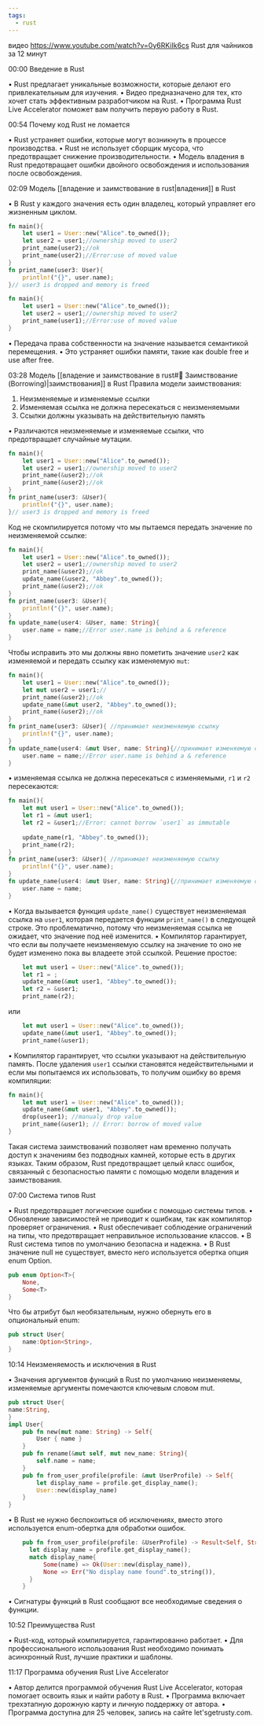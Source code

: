 ```yaml
---
tags:
  - rust
---
```


видео https://www.youtube.com/watch?v=0y6RKiIk6cs
Rust для чайников за 12 минут

00:00 Введение в Rust

• Rust предлагает уникальные возможности, которые делают его привлекательным для изучения.
• Видео предназначено для тех, кто хочет стать эффективным разработчиком на Rust.
• Программа Rust Live Accelerator поможет вам получить первую работу в Rust.

00:54 Почему код Rust не ломается

• Rust устраняет ошибки, которые могут возникнуть в процессе производства.
• Rust не использует сборщик мусора, что предотвращает снижение производительности.
• Модель владения в Rust предотвращает ошибки двойного освобождения и использования после освобождения.

02:09 Модель [[владение и заимствование в rust|владения]] в Rust

• В Rust у каждого значения есть один владелец, который управляет его жизненным циклом.
```rust
fn main(){
	let user1 = User::new("Alice".to_owned());
	let user2 = user1;//ownership moved to user2
	print_name(user2);//ok
	print_name(user2);//Error:use of moved value
}
fn print_name(user3: User){
	println!("{}", user.name);
}// user3 is dropped and memory is freed
```

```rust
fn main(){
	let user1 = User::new("Alice".to_owned());
	let user2 = user1;//ownership moved to user2
	print_name(user1);//Error:use of moved value
}
```
• Передача права собственности на значение называется семантикой перемещения.
• Это устраняет ошибки памяти, такие как double free и use after free.

03:28 Модель [[владение и заимствование в rust#🔄 Заимствование (Borrowing)|заимствования]] в Rust
Правила модели заимствования:
1. Неизменяемые и изменяемые ссылки
2. Изменяемая ссылка не должна пересекаться с неизменяемыми
3. Ссылки должны указывать на действительную память

• Различаются неизменяемые и изменяемые ссылки, что предотвращает случайные мутации.
```rust
fn main(){
	let user1 = User::new("Alice".to_owned());
	let user2 = user1;//ownership moved to user2
	print_name(&user2);//ok
	print_name(&user2);//ok
}
fn print_name(user3: &User){
	println!("{}", user.name);
}// user3 is dropped and memory is freed
```
Код не скомпилируется потому что мы пытаемся передать значение по неизменяемой ссылке:
```rust
fn main(){
	let user1 = User::new("Alice".to_owned());
	let user2 = user1;//ownership moved to user2
	print_name(&user2);//ok
	update_name(&user2, "Abbey".to_owned());
	print_name(&user2);//ok
}
fn print_name(user3: &User){
	println!("{}", user.name);
}
fn update_name(user4: &User, name: String){
	user.name = name;//Error user.name is behind a & reference
}
```
Чтобы исправить это мы должны явно пометить значение `user2` как изменяемой и передать ссылку как изменяемую `mut`:
```rust
fn main(){
	let user1 = User::new("Alice".to_owned());
	let mut user2 = user1;//
	print_name(&user2);//ok
	update_name(&mut user2, "Abbey".to_owned());
	print_name(&user2);//ok
}
fn print_name(user3: &User){ //принимает неизменяемую ссылку
	println!("{}", user.name);
}
fn update_name(user4: &mut User, name: String){//принимает изменяемую ссылку
	user.name = name;//Error user.name is behind a & reference
}
```
• изменяемая ссылка не должна пересекаться с изменяемыми, `r1` и `r2` пересекаются:
```rust
fn main(){
	let mut user1 = User::new("Alice".to_owned());
	let r1 = &mut user1;
	let r2 = &user1;//Error: cannot borrow `user1` as immutable
	
	update_name(r1, "Abbey".to_owned());
	print_name(r2);
}
fn print_name(user3: &User){ //принимает неизменяемую ссылку
	println!("{}", user.name);
}
fn update_name(user4: &mut User, name: String){//принимает изменяемую ссылку
	user.name = name;
}
```
• Когда вызывается функция `update_name()` существует неизменяемая ссылка на `user1`, которая передается функции `print_name()` в следующей строке. Это проблематично, потому что неизменяемая ссылка не ожидает, что значение под неё изменится.
• Компилятор гарантирует, что если вы получаете неизменяемую ссылку на значение то оно не будет изменено пока вы владеете этой ссылкой.
Решение простое:
```rust
	let mut user1 = User::new("Alice".to_owned());
	let r1 = ;
	update_name(&mut user1, "Abbey".to_owned());
	let r2 = &user1;
	print_name(r2);
```
или
```rust
	let mut user1 = User::new("Alice".to_owned());
	update_name(&mut user1, "Abbey".to_owned());	
	print_name(&user1);
```
• Компилятор гарантирует, что ссылки указывают на действительную память. После удаления `user1` ссылки становятся недействительными и если мы попытаемся их использовать, то получим ошибку во время компиляции:
```rust
fn main(){
	let mut user1 = User::new("Alice".to_owned());
	update_name(&mut user1, "Abbey".to_owned());
	drop(useer1); //manualy drop value
	print_name(&user1); // Error: borrow of moved value
}
```
Такая система заимствований позволяет нам временно получать доступ к значениям без подводных камней, которые есть в других языках.
Таким образом, Rust предотвращает целый класс ошибок, связанный с безопасностью памяти с помощью модели владения и заимствования.

07:00 Система типов Rust

• Rust предотвращает логические ошибки с помощью системы типов.
• Обновление зависимостей не приводит к ошибкам, так как компилятор проверяет ограничения.
• Rust обеспечивает соблюдение ограничений на типы, что предотвращает неправильное использование классов.
• В Rust система типов по умолчанию безопасна и надежна.
• В Rust значение null не существует, вместо него используется обертка опция enum Option.
```rust
pub enum Option<T>{
	None,
	Some<T>
}
```
Что бы атрибут был необязательным, нужно обернуть его в опциональный enum:
```rust
pub struct User{
	name:Option<String>,
}
```
10:14 Неизменяемость и исключения в Rust

• Значения аргументов функций в Rust по умолчанию неизменяемы, изменяемые аргументы помечаются ключевым словом mut.
```rust
pub struct User{
name:String,
}
impl User{
	pub fn new(mut name: String) -> Self{
		User { name }
	}
	pub fn rename(&mut self, mut new_name: String){
		self.name = name;
	}
	pub fn from_user_profile(profile: &mut UserProfile) -> Self{
		let display_name = profile.get_display_name();
		User::new(display_name)
	}
}
```
• В Rust не нужно беспокоиться об исключениях, вместо этого используется enum-обертка для обработки ошибок.
```rust
	pub fn from_user_profile(profile: &UserProfile) -> Result<Self, String>{
	  let display_name = profile.get_display_name();
	  match display_name{
		  Some(name) => Ok(User::new(display_name)),
		  None => Err("No display name found".to_string()),
	  }	  
	}
```
• Сигнатуры функций в Rust сообщают все необходимые сведения о функции.

10:52 Преимущества Rust

• Rust-код, который компилируется, гарантированно работает.
• Для профессионального использования Rust необходимо понимать асинхронный Rust, лучшие практики и шаблоны.

11:17 Программа обучения Rust Live Accelerator

• Автор делится программой обучения Rust Live Accelerator, которая помогает освоить язык и найти работу в Rust.
• Программа включает трехэтапную дорожную карту и личную поддержку от автора.
• Программа доступна для 25 человек, запись на сайте let'sgetrusty.com.

